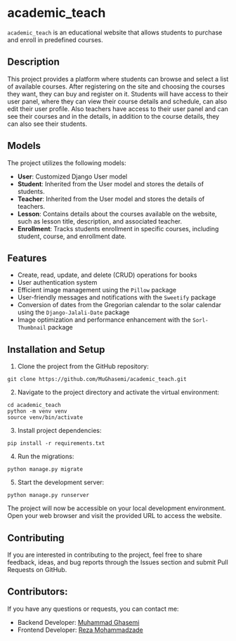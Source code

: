 # academic_teach

`academic_teach` is an educational website that allows students to purchase and enroll in predefined courses.

## Description

This project provides a platform where students can browse and select a list of available courses. After registering on the site and choosing the courses they want, they can buy and register on it. Students will have access to their user panel, where they can view their course details and schedule, can also edit their user profile.
Also teachers have access to their user panel and can see their courses and in the details, in addition to the course details, they can also see their students.

## Models

The project utilizes the following models:

- **User**: Customized Django User model
- **Student**: Inherited from the User model and stores the details of students.
- **Teacher**: Inherited from the User model and stores the details of teachers.
- **Lesson**: Contains details about the courses available on the website, such as lesson title, description, and associated teacher.
- **Enrollment**: Tracks students enrollment in specific courses, including student, course, and enrollment date.

## Features

- Create, read, update, and delete (CRUD) operations for books
- User authentication system
- Efficient image management using the `Pillow` package
- User-friendly messages and notifications with the `Sweetify` package
- Conversion of dates from the Gregorian calendar to the solar calendar using the `Django-Jalali-Date` package
- Image optimization and performance enhancement with the `Sorl-Thumbnail` package

## Installation and Setup

1. Clone the project from the GitHub repository:

```
git clone https://github.com/MuGhasemi/academic_teach.git
```

2. Navigate to the project directory and activate the virtual environment:

```
cd academic_teach
python -m venv venv
source venv/bin/activate
```

3. Install project dependencies:

```
pip install -r requirements.txt
```

4. Run the migrations:

```
python manage.py migrate
```

5. Start the development server:

```
python manage.py runserver
```

The project will now be accessible on your local development environment. Open your web browser and visit the provided URL to access the website.

## Contributing

If you are interested in contributing to the project, feel free to share feedback, ideas, and bug reports through the Issues section and submit Pull Requests on GitHub.


## Contributors:

If you have any questions or requests, you can contact me:

- Backend Developer: [Muhammad Ghasemi](https://github.com/MuGhasemi)
- Frontend Developer: [Reza Mohammadzade](https://github.com/reza-sdo)
